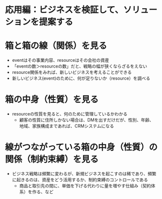 応用編：ビジネスを検証して、ソリューションを提案する
=====
# 箱と箱の線（関係）を見る
* eventはその事業内容、resourceはその会社の資産
* 「eventの数＞resourceの数」だと、戦略の幅が狭くならざるをえない
* resource関係をみれば、新しいビジネスを考えることができる
* 新しいビジネス(event)のために、何が足りないか（resource）を調べる

# 箱の中身（性質）を見る
* resourceの性質を見ると、何のために管理しているかわかる
  * 顧客の性質に住所しかない場合は、DMを出すだけだが、性別、年齢、地域、家族構成まであれば、CRMシステムになる

# 線がつながっている箱の中身（性質）の関係（制約束縛）を見る
* ビジネス戦略は頻繁に変わるが、新規ビジネスを起こすのは稀であり、頻繁に起きるのは、資産をどう活用するか、制約束縛のコントロールである
  * 商品と取引先の間に、単価を下げる代わりに量を増やす仕組み（契約体系）を作る、など
